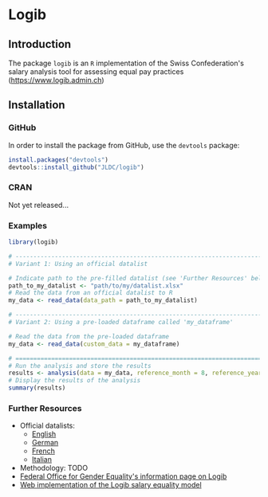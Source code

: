 # Logib
## Introduction
The package `logib` is an `R` implementation of the Swiss Confederation's salary analysis tool for assessing equal pay practices (https://www.logib.admin.ch)

## Installation
### GitHub
In order to install the package from GitHub, use the `devtools` package:

```R
install.packages("devtools")
devtools::install_github("JLDC/logib")
```

### CRAN
Not yet released...

### Examples

```R
library(logib)

# ------------------------------------------------------------------------------
# Variant 1: Using an official datalist

# Indicate path to the pre-filled datalist (see 'Further Resources' below)
path_to_my_datalist <- "path/to/my/datalist.xlsx"
# Read the data from an official datalist to R
my_data <- read_data(data_path = path_to_my_datalist)

# ------------------------------------------------------------------------------
# Variant 2: Using a pre-loaded dataframe called 'my_dataframe'

# Read the data from the pre-loaded dataframe
my_data <- read_data(custom_data = my_dataframe)

# ==============================================================================
# Run the analysis and store the results
results <- analysis(data = my_data, reference_month = 8, reference_year = 2020)
# Display the results of the analysis
summary(results)
```

### Further Resources
+ Official datalists: 
	- [English](https://www.logib.admin.ch/assets/Data/Datalist_e.xlsx)
	- [German](https://www.logib.admin.ch/assets/Data/Datalist_d.xlsx)
	- [French](https://www.logib.admin.ch/assets/Data/Datalist_f.xlsx)
	- [Italian](https://www.logib.admin.ch/assets/Data/Datalist_i.xlsx)
+ Methodology: TODO
+ [Federal Office for Gender Equality's information page on Logib](https://www.logib.ch) 
+ [Web implementation of the Logib salary equality model](https://www.logib.admin.ch)